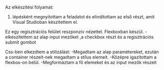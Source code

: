 Az elkészítési folyamat:
1. lépésként megnyitottam a feladatot és elindítottam az első részt, amit Visual Studioban készítettem el.

Ez egy regisztrációs felület reszponzív nézettel. Flexboxban készül.
  -elkészítettem az alap input mezőket ,a checkbox részt és a regisztrációs submit gombot
  
  
Css-ben elkezdtem a stilizálást:
-Megadtam az alap paramétereket, ezután a container részeit-nek megadtam a stílus elemeit.
-Középre igazítottam a flexbox-on belül.
-Megformáztam a fő elemeket és az input mezők részeit
